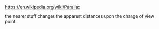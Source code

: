https://en.wikipedia.org/wiki/Parallax

the nearer stuff changes the apparent distances upon the change of view point.


